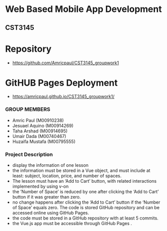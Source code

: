 # Web Based Mobile App Development
## CST3145
# Repository
- https://github.com/Amricpaul/CST3145_groupwork1

# GitHUB Pages Deployment
- https://amricpaul.github.io/CST3145_groupwork1/

### GROUP MEMBERS 
- Amric Paul (M00910238)
- Jesuael Aquino (M00914269)
- Taha Arshad (M00914695)
- Umair Dada (M00740467)
- Huzaifa Mustafa (M00795555)

### Project Description
- display the information of one lesson
- the information must be stored in a Vue object, and must include at least: subject, location, price, and number of spaces.
- The lesson must have an ‘Add to Cart’ button, with related interactions implemented by using v-on
- the ’Number of Space’ is reduced by one after clicking the ‘Add to Cart’ button if it was greater than zero.
- no change happens after clicking the ‘Add to Cart’ button if the ‘Number of Space’ equals zero.
The code is stored GitHub repository and can be accessed online using GitHub Pages.
- the code must be stored in a GitHub repository with at least 5 commits.
- the Vue.js app must be accessible through GitHub Pages .
